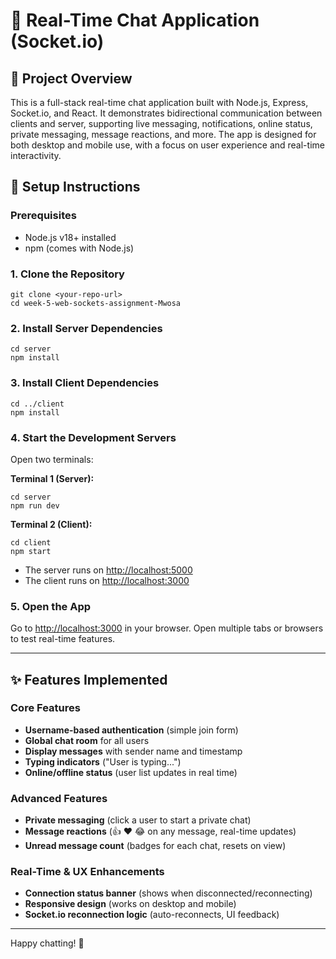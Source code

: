 # 🔄 Real-Time Chat Application (Socket.io)

## 📝 Project Overview
This is a full-stack real-time chat application built with Node.js, Express, Socket.io, and React. It demonstrates bidirectional communication between clients and server, supporting live messaging, notifications, online status, private messaging, message reactions, and more. The app is designed for both desktop and mobile use, with a focus on user experience and real-time interactivity.

## 🚀 Setup Instructions

### Prerequisites
- Node.js v18+ installed
- npm (comes with Node.js)

### 1. Clone the Repository
```
git clone <your-repo-url>
cd week-5-web-sockets-assignment-Mwosa
```

### 2. Install Server Dependencies
```
cd server
npm install
```

### 3. Install Client Dependencies
```
cd ../client
npm install
```

### 4. Start the Development Servers
Open two terminals:

**Terminal 1 (Server):**
```
cd server
npm run dev
```

**Terminal 2 (Client):**
```
cd client
npm start
```

- The server runs on [http://localhost:5000](http://localhost:5000)
- The client runs on [http://localhost:3000](http://localhost:3000)

### 5. Open the App
Go to [http://localhost:3000](http://localhost:3000) in your browser. Open multiple tabs or browsers to test real-time features.

---

## ✨ Features Implemented

### Core Features
- **Username-based authentication** (simple join form)
- **Global chat room** for all users
- **Display messages** with sender name and timestamp
- **Typing indicators** ("User is typing...")
- **Online/offline status** (user list updates in real time)

### Advanced Features
- **Private messaging** (click a user to start a private chat)
- **Message reactions** (👍 ❤️ 😂 on any message, real-time updates)
- **Unread message count** (badges for each chat, resets on view)

### Real-Time & UX Enhancements
- **Connection status banner** (shows when disconnected/reconnecting)
- **Responsive design** (works on desktop and mobile)
- **Socket.io reconnection logic** (auto-reconnects, UI feedback)

---

Happy chatting! 🎉 